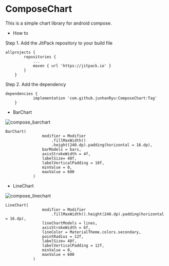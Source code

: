# ComposeChart

This is a simple chart library for android compose.


* How to

Step 1. Add the JitPack repository to your build file
```
allprojects {
		repositories {
			...
			maven { url 'https://jitpack.io' }
		}
	}
```

Step 2. Add the dependency
```
dependencies {
	        implementation 'com.github.junhanRyu:ComposeChart:Tag'
	}
```


* BarChart

![compose_barchart](https://user-images.githubusercontent.com/24242836/152200463-acd1ff1e-7b57-40c4-a062-f05c510a9cc8.PNG)

```
BarChart(
                modifier = Modifier
                    .fillMaxWidth()
                    .height(240.dp).padding(horizontal = 16.dp),
                barModels = bars,
                axisStrokeWidth = 4f,
                labelSize= 48f,
                labelVerticalPadding = 10f,
                minValue = 0,
                maxValue = 600
            )
```

* LineChart

![compose_linechart](https://user-images.githubusercontent.com/24242836/152200503-76555f10-e61e-4bda-ac51-c38a1d2dcec5.PNG)

```
LineChart(
                modifier = Modifier
                    .fillMaxWidth().height(240.dp).padding(horizontal = 16.dp),
                lineChartModels = lines,
                axisStrokeWidth = 6f,
                lineColor = MaterialTheme.colors.secondary,
                pointRadius = 12f,
                labelSize= 48f,
                labelVerticalPadding = 12f,
                minValue = 0,
                maxValue = 600
            )
```
